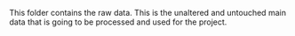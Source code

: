 This folder contains the raw data. This is the unaltered and untouched main data that is going to be processed and used for the project.